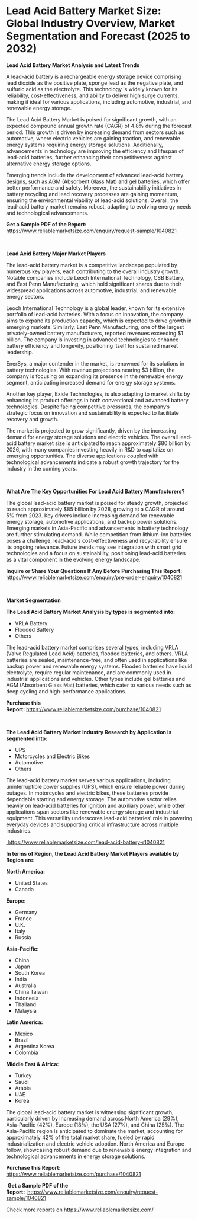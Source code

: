 <p><h1>Lead Acid Battery Market Size: Global Industry Overview, Market Segmentation and Forecast (2025 to 2032)</h1></p><p><strong>Lead Acid Battery Market Analysis and Latest Trends</strong></p>
<p><p>A lead-acid battery is a rechargeable energy storage device comprising lead dioxide as the positive plate, sponge lead as the negative plate, and sulfuric acid as the electrolyte. This technology is widely known for its reliability, cost-effectiveness, and ability to deliver high surge currents, making it ideal for various applications, including automotive, industrial, and renewable energy storage.</p><p>The Lead Acid Battery Market is poised for significant growth, with an expected compound annual growth rate (CAGR) of 4.8% during the forecast period. This growth is driven by increasing demand from sectors such as automotive, where electric vehicles are gaining traction, and renewable energy systems requiring energy storage solutions. Additionally, advancements in technology are improving the efficiency and lifespan of lead-acid batteries, further enhancing their competitiveness against alternative energy storage options.</p><p>Emerging trends include the development of advanced lead-acid battery designs, such as AGM (Absorbent Glass Mat) and gel batteries, which offer better performance and safety. Moreover, the sustainability initiatives in battery recycling and lead recovery processes are gaining momentum, ensuring the environmental viability of lead-acid solutions. Overall, the lead-acid battery market remains robust, adapting to evolving energy needs and technological advancements.</p></p>
<p><strong>Get a Sample PDF of the Report:&nbsp;</strong> <a href="https://www.reliablemarketsize.com/enquiry/request-sample/1040821?utm_campaign=1133&utm_medium=2&utm_source=Github&utm_content=ia&utm_term=30012025&utm_id=lead-acid-battery">https://www.reliablemarketsize.com/enquiry/request-sample/1040821</a></p>
<p>&nbsp;</p>
<p><strong>Lead Acid Battery Major Market Players</strong></p>
<p><p>The lead-acid battery market is a competitive landscape populated by numerous key players, each contributing to the overall industry growth. Notable companies include Leoch International Technology, CSB Battery, and East Penn Manufacturing, which hold significant shares due to their widespread applications across automotive, industrial, and renewable energy sectors.</p><p>Leoch International Technology is a global leader, known for its extensive portfolio of lead-acid batteries. With a focus on innovation, the company aims to expand its production capacity, which is expected to drive growth in emerging markets. Similarly, East Penn Manufacturing, one of the largest privately-owned battery manufacturers, reported revenues exceeding $1 billion. The company is investing in advanced technologies to enhance battery efficiency and longevity, positioning itself for sustained market leadership.</p><p>EnerSys, a major contender in the market, is renowned for its solutions in battery technologies. With revenue projections nearing $3 billion, the company is focusing on expanding its presence in the renewable energy segment, anticipating increased demand for energy storage systems.</p><p>Another key player, Exide Technologies, is also adapting to market shifts by enhancing its product offerings in both conventional and advanced battery technologies. Despite facing competitive pressures, the company’s strategic focus on innovation and sustainability is expected to facilitate recovery and growth.</p><p>The market is projected to grow significantly, driven by the increasing demand for energy storage solutions and electric vehicles. The overall lead-acid battery market size is anticipated to reach approximately $80 billion by 2026, with many companies investing heavily in R&D to capitalize on emerging opportunities. The diverse applications coupled with technological advancements indicate a robust growth trajectory for the industry in the coming years.</p></p>
<p>&nbsp;</p>
<p><strong>What Are The Key Opportunities For Lead Acid Battery Manufacturers?</strong></p>
<p><p>The global lead-acid battery market is poised for steady growth, projected to reach approximately $85 billion by 2028, growing at a CAGR of around 5% from 2023. Key drivers include increasing demand for renewable energy storage, automotive applications, and backup power solutions. Emerging markets in Asia-Pacific and advancements in battery technology are further stimulating demand. While competition from lithium-ion batteries poses a challenge, lead-acid's cost-effectiveness and recyclability ensure its ongoing relevance. Future trends may see integration with smart grid technologies and a focus on sustainability, positioning lead-acid batteries as a vital component in the evolving energy landscape.</p></p>
<p><strong>Inquire or Share Your Questions If Any Before Purchasing This Report:</strong> <a href="https://www.reliablemarketsize.com/enquiry/pre-order-enquiry/1040821?utm_campaign=1133&utm_medium=2&utm_source=Github&utm_content=ia&utm_term=30012025&utm_id=lead-acid-battery">https://www.reliablemarketsize.com/enquiry/pre-order-enquiry/1040821</a></p>
<p>&nbsp;</p>
<p><strong>Market Segmentation</strong></p>
<p><strong>The Lead Acid Battery Market Analysis by types is segmented into:</strong></p>
<p><ul><li>VRLA Battery</li><li>Flooded Battery</li><li>Others</li></ul></p>
<p><p>The lead-acid battery market comprises several types, including VRLA (Valve Regulated Lead Acid) batteries, flooded batteries, and others. VRLA batteries are sealed, maintenance-free, and often used in applications like backup power and renewable energy systems. Flooded batteries have liquid electrolyte, require regular maintenance, and are commonly used in industrial applications and vehicles. Other types include gel batteries and AGM (Absorbent Glass Mat) batteries, which cater to various needs such as deep cycling and high-performance applications.</p></p>
<p><strong>Purchase this Report:&nbsp;</strong><a href="https://www.reliablemarketsize.com/purchase/1040821?utm_campaign=1133&utm_medium=2&utm_source=Github&utm_content=ia&utm_term=30012025&utm_id=lead-acid-battery">https://www.reliablemarketsize.com/purchase/1040821</a></p>
<p>&nbsp;</p>
<p><strong>The Lead Acid Battery Market Industry Research by Application is segmented into:</strong></p>
<p><ul><li>UPS</li><li>Motorcycles and Electric Bikes</li><li>Automotive</li><li>Others</li></ul></p>
<p><p>The lead-acid battery market serves various applications, including uninterruptible power supplies (UPS), which ensure reliable power during outages. In motorcycles and electric bikes, these batteries provide dependable starting and energy storage. The automotive sector relies heavily on lead-acid batteries for ignition and auxiliary power, while other applications span sectors like renewable energy storage and industrial equipment. This versatility underscores lead-acid batteries' role in powering everyday devices and supporting critical infrastructure across multiple industries.</p></p>
<p><a href="https://www.reliablemarketsize.com/lead-acid-battery-r1040821?utm_campaign=1133&utm_medium=2&utm_source=Github&utm_content=ia&utm_term=30012025&utm_id=lead-acid-battery">&nbsp;https://www.reliablemarketsize.com/lead-acid-battery-r1040821</a></p>
<p><strong>In terms of Region, the Lead Acid Battery Market Players available by Region are:</strong></p>
<p>
    <p> <strong> North America: </strong>
        <ul>
            <li>United States</li>
            <li>Canada</li>
        </ul>
        </p> 
    <p> <strong> Europe: </strong>
        <ul>
            <li>Germany</li>
            <li>France</li>
            <li>U.K.</li>
            <li>Italy</li>
            <li>Russia</li>
        </ul>
        </p> 
    <p> <strong> Asia-Pacific: </strong>
        <ul>
            <li>China</li>
            <li>Japan</li>
            <li>South Korea</li>
            <li>India</li>
            <li>Australia</li>
            <li>China Taiwan</li>
            <li>Indonesia</li>
            <li>Thailand</li>
            <li>Malaysia</li>
        </ul>
        </p> 
    <p> <strong> Latin America: </strong>
        <ul>
            <li>Mexico</li>
            <li>Brazil</li>
            <li>Argentina Korea</li>
            <li>Colombia</li>
        </ul>
        </p> 
    <p> <strong> Middle East & Africa: </strong>
        <ul>
            <li>Turkey</li>
            <li>Saudi</li>
            <li>Arabia</li>
            <li>UAE</li>
            <li>Korea</li>
        </ul>
    </p>
    </p>
<p><p>The global lead-acid battery market is witnessing significant growth, particularly driven by increasing demand across North America (29%), Asia-Pacific (42%), Europe (18%), the USA (27%), and China (25%). The Asia-Pacific region is anticipated to dominate the market, accounting for approximately 42% of the total market share, fueled by rapid industrialization and electric vehicle adoption. North America and Europe follow, showcasing robust demand due to renewable energy integration and technological advancements in energy storage solutions.</p></p>
<p><strong>Purchase this Report: </strong><a href="https://www.reliablemarketsize.com/purchase/1040821?utm_campaign=1133&utm_medium=2&utm_source=Github&utm_content=ia&utm_term=30012025&utm_id=lead-acid-battery">https://www.reliablemarketsize.com/purchase/1040821</a></p>
<p>&nbsp;<strong>Get a Sample PDF of the Report:&nbsp;&nbsp;</strong><a href="https://www.reliablemarketsize.com/enquiry/request-sample/1040821?utm_campaign=1133&utm_medium=2&utm_source=Github&utm_content=ia&utm_term=30012025&utm_id=lead-acid-battery">https://www.reliablemarketsize.com/enquiry/request-sample/1040821</a></p>
<p><strong></strong></p>
<p>Check more reports on <a href="https://www.reliablemarketsize.com/?utm_campaign=1133&utm_medium=2&utm_source=Github&utm_content=ia&utm_term=30012025&utm_id=lead-acid-battery">https://www.reliablemarketsize.com/</a></p>